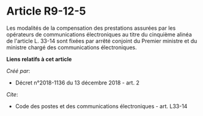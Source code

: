 # Article R9-12-5

Les modalités de la compensation des prestations assurées par les opérateurs de communications électroniques au titre du
cinquième alinéa de l'article L. 33-14 sont fixées par arrêté conjoint du Premier ministre et du ministre chargé des
communications électroniques.

**Liens relatifs à cet article**

_Créé par_:

  - Décret n°2018-1136 du 13 décembre 2018 - art. 2

_Cite_:

  - Code des postes et des communications électroniques - art. L33-14
